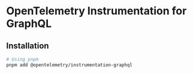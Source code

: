 # OpenTelemetry Instrumentation for GraphQL

## Installation

```sh
# Using pnpm
pnpm add @opentelemetry/instrumentation-graphql
```

<!--
'@opentelemetry/instrumentation-graphql': {
  mergeItems: true,
},
-->
